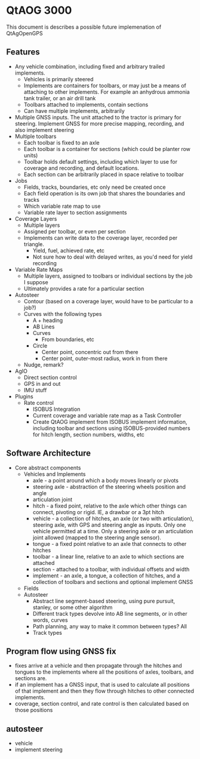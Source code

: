 # QtAOG 3000

This document is describes a possible future implemenation of QtAgOpenGPS

## Features
 * Any vehicle combination, including fixed and arbitrary trailed implements.
   * Vehicles is primarily steered
   * Implements are containers for toolbars, or may just be a means of attaching to other implements. For example an anhydrous ammonia tank trailer, or an air drill tank
   * Toolbars attached to implements, contain sections
   * Can have multiple implements, arbitrarily
 * Multiple GNSS inputs.  The unit attached to the tractor is primary for steering.  Implement GNSS for more precise mapping, recording, and also implement steering
 * Multiple toolbars
   * Each toolbar is fixed to an axle
   * Each toolbar is a container for sections (which could be planter row units)
   * Toolbar holds default settings, including which layer to use for coverage and recording, and default locations.
   * Each section can be arbitrarily placed in space relative to toolbar
 * Jobs
   * Fields, tracks, boundaries, etc only need be created once
   * Each field operation is its own job that shares the boundaries and tracks
   * Which variable rate map to use
   * Variable rate layer to section assignments
 * Coverage Layers
   * Multiple layers
   * Assigned per toolbar, or even per section
   * Implements can write data to the coverage layer, recorded per triangle.
     * Yield, fuel, achieved rate, etc
     * Not sure how to deal with delayed writes, as you'd need for yield recording
 * Variable Rate Maps
   * Multiple layers, assigned to toolbars or individual sections by the job I suppose
   * Ultimately provides a rate for a particular section
 * Autosteer
   * Contour (based on a coverage layer, would have to be particular to a job?)
   * Curves with the following types
     * A + heading
     * AB Lines
     * Curves
       * From boundaries, etc
     * Circle
       * Center point, concentric out from there
       * Center point, outer-most radius, work in from there
   * Nudge, remark?
 * AgIO
   * Direct section control
   * GPS in and out
   * IMU stuff
 * Plugins
   * Rate control
     * ISOBUS Integration
     * Current coverage and variable rate map as a Task Controller
     * Create QtAOG implement from ISOBUS implement information, including toolbar and sections using ISOBUS-provided numbers for hitch length, section numbers, widths, etc

## Software Architecture
 * Core abstract components
   * Vehicles and Implements
     * axle - a point around which a body moves linearly or pivots
     * steering axle - abstraction of the steering wheels position and angle
     * articulation joint
     * hitch - a fixed point, relative to the axle which other things can connect, pivoting or rigid.  IE, a drawbar or a 3pt hitch
     * vehicle - a collection of hitches, an axle (or two with articulation), steering axle, with GPS and steering angle as inputs. Only one vehicle permitted at a time. Only a steering axle or an articulation joint allowed (mapped to the steering angle sensor).
     * tongue - a fixed point relative to an axle that connects to other hitches
     * toolbar - a linear line, relative to an axle to which sections are attached
     * section - attached to a toolbar, with individual offsets and width
     * implement - an axle, a tongue, a collection of hitches, and a collection of toolbars and sections and optional implement GNSS
   * Fields
   * Autosteer
     * Abstract line segment-based steering, using pure pursuit, stanley, or some other algorithm
     * Different track types devolve into AB line segments, or in other words, curves
     * Path planning, any way to make it common between types?  All 
     * Track types
## Program flow using GNSS fix
 * fixes arrive at a vehicle and then propagate through the hitches and tongues to the implements where all the positions of axles, toolbars, and sections are.
 * if an implement has a GNSS input, that is used to calculate all positions of that implement and then they flow through hitches to other connected implements.
 * coverage, section control, and rate control is then calculated based on those positions
## autosteer
 * vehicle
 * implement steering

